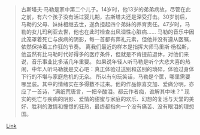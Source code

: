 >古斯塔夫·马勒是家中第二个儿子。14岁时，他13岁的弟弟病故，尽管在此之前，有六个孩子没有活过婴儿期，古斯塔夫还是深受打击。30岁前后，马勒的父母、妹妹相继去世，遂负担起四个弟妹的养育责任。47岁时，马勒的女儿玛利亚去世，他也在此时检查出风湿性心脏病……
马勒的音乐中因此笼罩着死亡与疾病的阴影，每一首都有葬礼元素，但他并没有遵从医嘱，依然保持着工作狂的节奏。
离我们最近的样本是指挥大师马里斯·杨松斯，他虽然有比马勒时代好得多的医疗条件，但就是不肯提前退休，对他们来说，音乐事业比多活几年重要。
如果说年轻人听马勒是听个大悲大喜的热闹，中年人听马勒就是交心吧：真正体验过送别和送别的琐碎，体验过身体下行的不堪与家庭危机的无奈。
所以有句玩笑话，马勒是个筐，哪里需要哪里装。其中的情绪实在多得数不过来。他的作品惊喜交加、爱痛分明，亦应了一首诗，“满纸荒唐言，一把辛酸泪。都云作者痴，谁解其中味？”
现实的死亡与疾病的阴影、爱情的甜蜜与家庭的欢乐、幻想的复活与天堂的美好、胜利的激情和憧憬的狂热，最终都指向一个没有痛苦、没有眼泪的理想国。

[Link](https://www.thepaper.cn/newsDetail_forward_11994704)
